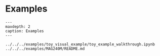 # Examples

```{toctree}
---
maxdepth: 2
caption: Examples
---

../../../examples/toy_visual_example/toy_example_walkthrough.ipynb
../../../examples/MAG240M/README.md
```
